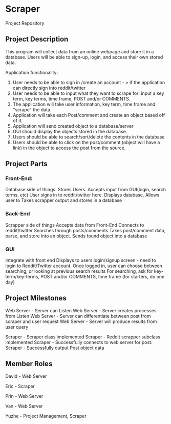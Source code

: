 # Scraper
Project Repository

## Project Description
This program will collect data from an online webpage and store it in a database. Users will be able to sign-up, login, and access their own stored data. 

Application functionality:
1. User needs to be able to sign in /create an account - > if the application can directly sign into reddit/twitter
2. User needs to be able to input what they want to scrape for: input a key term, key terms, time frame, POST and/or COMMENTS.
3. The application will take user information, key term, time frame and "scrape" the data.
4. Application will take each Post/comment and create an object based off of it.
5. Application will send created object to a database/server
6. GUI should display the objects stored in the database.
7. Users should be able to search/sort/delete the contents in the database
8. Users should be able to click on the post/comment (object will have a link) in the object to access the post from the source.



## Project Parts
### Front-End:
Database side of things. 
Stores Users. Accepts input from GUI(login, search terms, etc)
User signs in to reddit/twitter here.
Displays database. Allows user to 
Takes scrapper output and stores in a database


### Back-End
Scrapper side of things
Accepts data from Front-End
Connects to reddit/twitter
Searches through posts/comments
Takes post/comment data, parse, and store into an object.
Sends found object into a database

### GUI
Integrate with front end
Displays to users login/signup screen - need to login to Reddit/Twitter account.
Once logged in, user can choose between searching, or looking at previous search results
For searching, ask for key-term/key-terms, POST and/or COMMENTS, time frame (for starters, do one day)


## Project Milestones

Web Server - Server can Listen
Web Server - Server creates processes from Listen
Web Server - Server can differentiate between post from scraper and user request
Web Server - Server will produce results from user query

Scraper - Scraper class implemented
Scraper - Reddit scrapper subclass implemented
Scraper - Successfully connects to web server for post.
Scraper - Successfully output Post object data 


## Member Roles
David - Web Server

Eric - Scraper

Prin - Web Server

Van - Web Server

Yuzhe - Project Management, Scraper

